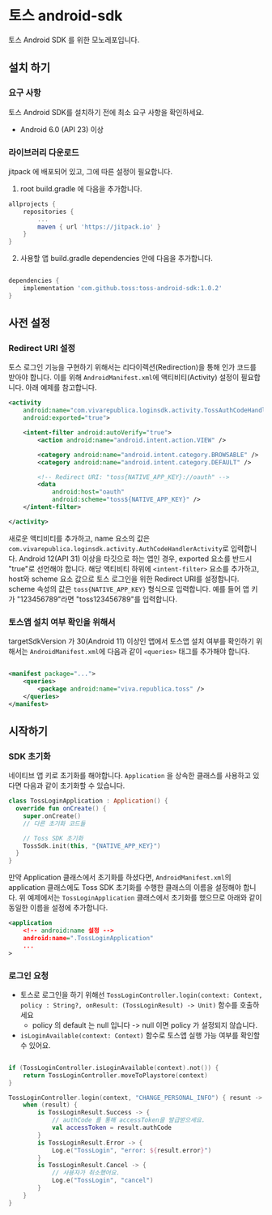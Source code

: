 # 토스 android-sdk
토스 Android SDK 를 위한 모노레포입니다.

## 설치 하기

### 요구 사항
토스 Android SDK를 설치하기 전에 최소 요구 사항을 확인하세요.
- Android 6.0 (API 23) 이상

### 라이브러리 다운로드

jitpack 에 배포되어 있고, 그에 따른 설정이 필요합니다.


1. root build.gradle 에 다음을 추가합니다.
```groovy
allprojects {
    repositories {
        ...
        maven { url 'https://jitpack.io' }
    }
}
```

2. 사용할 앱 build.gradle dependencies 안에 다음을 추가합니다.
```groovy

dependencies {
    implementation 'com.github.toss:toss-android-sdk:1.0.2'
}
```

## 사전 설정

### Redirect URI 설정
토스 로그인 기능을 구현하기 위해서는 리다이렉션(Redirection)을 통해 인가 코드를 받아야 합니다. 이를 위해 `AndroidManifest.xml`에 액티비티(Activity) 설정이 필요합니다. 아래 예제를 참고합니다.
```xml
<activity 
    android:name="com.vivarepublica.loginsdk.activity.TossAuthCodeHandlerActivity"
    android:exported="true">

    <intent-filter android:autoVerify="true">
        <action android:name="android.intent.action.VIEW" />

        <category android:name="android.intent.category.BROWSABLE" />
        <category android:name="android.intent.category.DEFAULT" />

        <!-- Redirect URI: "toss{NATIVE_APP_KEY}://oauth" -->
        <data
            android:host="oauth"
            android:scheme="toss${NATIVE_APP_KEY}" />
    </intent-filter>

</activity>
```
새로운 액티비티를 추가하고, name 요소의 값은 `com.vivarepublica.loginsdk.activity.AuthCodeHandlerActivity`로 입력합니다. 
Android 12(API 31) 이상을 타깃으로 하는 앱인 경우, exported 요소를 반드시 "true"로 선언해야 합니다.
해당 액티비티 하위에 `<intent-filter>` 요소를 추가하고, host와 scheme 요소 값으로 토스 로그인을 위한 Redirect URI를 설정합니다. 
scheme 속성의 값은 `toss{NATIVE_APP_KEY}` 형식으로 입력합니다. 예를 들어 앱 키가 "123456789"라면 "toss123456789"를 입력합니다.


### 토스앱 설치 여부 확인을 위해서
targetSdkVersion 가 30(Android 11) 이상인 앱에서 토스앱 설치 여부를 확인하기 위해서는 
`AndroidManifest.xml`에 다음과 같이 `<queries>` 태그를 추가해야 합니다.

```xml

<manifest package="...">
    <queries>
        <package android:name="viva.republica.toss" />
    </queries>
</manifest>

```

## 시작하기

### SDK 초기화

네이티브 앱 키로 초기화를 해야합니다.
`Application` 을 상속한 클래스를 사용하고 있다면 다음과 같이 초기화할 수 있습니다.
```kotlin
class TossLoginApplication : Application() {
  override fun onCreate() {
    super.onCreate()
    // 다른 초기화 코드들

    // Toss SDK 초기화
    TossSdk.init(this, "{NATIVE_APP_KEY}")
  }
}
```
만약 Application 클래스에서 초기화를 하셨다면,
`AndroidManifest.xml`의 application 클래스에도 Toss SDK 초기화를 수행한 클래스의 이름을 설정해야 합니다. 
위 예제에서는 `TossLoginApplication` 클래스에서 초기화를 했으므로 아래와 같이 동일한 이름을 설정에 추가합니다.

```xml
<application
    <!-- android:name 설정 -->
    android:name=".TossLoginApplication"
    ...
>
```

### 로그인 요청

- 토스로 로그인을 하기 위해선 `TossLoginController.login(context: Context, policy : String?, onResult: (TossLoginResult) -> Unit)` 함수를 호출하세요
  - policy 의 default 는 null 입니다 -> null 이면 policy 가 설정되지 않습니다.
- `isLoginAvailable(context: Context)` 함수로 토스앱 실행 가능 여부를 확인할 수 있어요.


```kotlin

if (TossLoginController.isLoginAvailable(context).not()) {
    return TossLoginController.moveToPlaystore(context)
}

TossLoginController.login(context, "CHANGE_PERSONAL_INFO") { resunt -> 
    when (result) {
        is TossLoginResult.Success -> {
            // authCode 를 통해 accessToken을 발급받으세요.
            val accessToken = result.authCode
        }
        is TossLoginResult.Error -> {
            Log.e("TossLogin", "error: ${result.error}")
        }
        is TossLoginResult.Cancel -> {
            // 사용자가 취소했어요.
            Log.e("TossLogin", "cancel")
        }
    }
}
```
